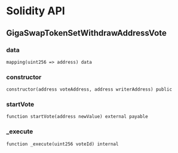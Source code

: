 # Solidity API

## GigaSwapTokenSetWithdrawAddressVote

### data

```solidity
mapping(uint256 => address) data
```

### constructor

```solidity
constructor(address voteAddress, address writerAddress) public
```

### startVote

```solidity
function startVote(address newValue) external payable
```

### _execute

```solidity
function _execute(uint256 voteId) internal
```

